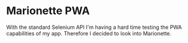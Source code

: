 # Marionette PWA
With the standard Selenium API I'm having a hard time testing the PWA capabilities of my app. Therefore I decided to look into Marionette.

